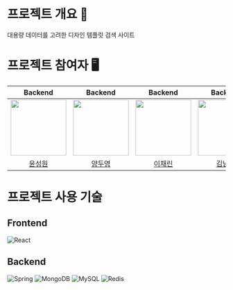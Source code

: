 # 프로젝트 개요 🔎
대용량 데이터를 고려한 디자인 템플릿 검색 사이트


# 프로젝트 참여자 🖥
|Backend|Backend|Backend|Backend|Frontend|
|:-----:|:-----:|:-----:|:-----:|:-----:|
|<a href="https://github.com/Zepelown"><img src="https://avatars.githubusercontent.com/u/49135677?v=4" width="128" height="128"></a>|<a href="https://github.com/FhRh"><img src="https://avatars.githubusercontent.com/u/48638700?v=4" width="128" height="128"></a>|<a href="https://github.com/chaerin05"><img src="https://avatars.githubusercontent.com/u/163750775?v=4" width="128" height="128"></a>|<a href="https://github.com/skadjs"><img src="https://avatars.githubusercontent.com/u/143885031?v=4" width="128" height="128"></a>|<a href="https://github.com/YJeongs"><img src="https://avatars.githubusercontent.com/u/112613300?v=4" width="128" height="128"></a>
|[윤성원](https://github.com/Zepelown)| [양두영](https://github.com/FhRh)|  [이채린](https://github.com/chaerin05)| [김남언](https://github.com/skadjs)| [하윤정](https://github.com/YJeongs)|

# 프로젝트 사용 기술
## Frontend
![React](https://img.shields.io/badge/react-%2320232a.svg?style=for-the-badge&logo=react&logoColor=%2361DAFB)

## Backend
![Spring](https://img.shields.io/badge/spring-%236DB33F.svg?style=for-the-badge&logo=spring&logoColor=white)
![MongoDB](https://img.shields.io/badge/MongoDB-%234ea94b.svg?style=for-the-badge&logo=mongodb&logoColor=white)
![MySQL](https://img.shields.io/badge/mysql-4479A1.svg?style=for-the-badge&logo=mysql&logoColor=white)
![Redis](https://img.shields.io/badge/redis-%23DD0031.svg?style=for-the-badge&logo=redis&logoColor=white)
